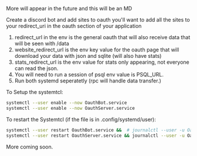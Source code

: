 More will appear in the future and this will be an MD

Create a discord bot and add sites to oauth 
you'll want to add all the sites to your redirect_uri in the oauth section of your application

1. redirect_url in the env is the general oauth that will also receive data that will be seen with /data
2. website_redirect_url is the env key value for the oauth page that will download your data with json and sqlite (will also have stats)
3. stats_redirect_url is the env value for stats only appearing, not everyone can read the json.
4. You will need to run a session of psql env value is PSQL_URL.
5. Run both systemd seperatetly (rpc will handle data transfer.)

To Setup the systemtcl:

```bash
systemctl --user enable --now OauthBot.service
systemctl --user enable --now OauthServer.service
```

To restart the Systemtcl (if the file is in .config/systemd/user):

```bash
systemctl --user restart OauthBot.service &&  # journalctl --user -u OauthBot.service Oauth Bot  
systemctl --user restart OauthServer.service && journalctl --user -u OauthServer.service # Oauth server
```

More coming soon.

